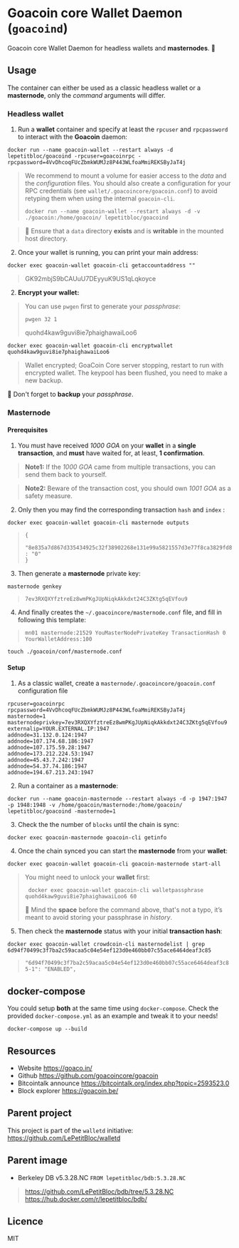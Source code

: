 # Goacoin core Wallet Daemon (`goacoind`)
Goacoin core Wallet Daemon for headless wallets and **masternodes**. :palm_tree:

## Usage
The container can either be used as a classic headless wallet or a **masternode**, only the *command* arguments will differ.

### Headless wallet
1. Run a **wallet** container and specify at least the `rpcuser` and `rpcpassword` to interact with the **Goacoin** daemon:
```
docker run --name goacoin-wallet --restart always -d lepetitbloc/goacoind -rpcuser=goacoinrpc -rpcpassword=4VvDhcoqFUcZbmkWUMJz8P443WLfoaMmiREKSByJaT4j
```
> We recommend to mount a volume for easier access to the *data* and the *configuration* files.
> You should also create a configuration for your RPC credentials (see `wallet/.goacoincore/goacoin.conf`) to avoid retyping them when using the internal `goacoin-cli`.
> ```
> docker run --name goacoin-wallet --restart always -d -v ./goacoin:/home/goacoin/ lepetitbloc/goacoind
> ```

> :snake: Ensure that a `data` directory **exists** and is **writable** in the mounted host directory.

2. Once your wallet is running, you can print your main address:
```
docker exec goacoin-wallet goacoin-cli getaccountaddress ""
```
> GK92mbjS9bCAUuU7DEyyuK9US1qLqkoyce

2. **Encrypt your wallet:**
> You can use `pwgen` first to generate your *passphrase*:
> ```
> pwgen 32 1
> ```
> quohd4kaw9guvi8ie7phaighawaiLoo6
```
docker exec goacoin-wallet goacoin-cli encryptwallet quohd4kaw9guvi8ie7phaighawaiLoo6
```
> Wallet encrypted; GoaCoin Core server stopping, restart to run with encrypted wallet. The keypool has been flushed, you need to make a new backup.

:ocean: Don't forget to **backup** your *passphrase*.

### Masternode

#### Prerequisites
1. You must have received *1000 GOA* on your **wallet** in a **single transaction**, and **must** have waited for, at least, **1 confirmation**.
> **Note1:** If the *1000 GOA* came from multiple transactions, you can send them back to yourself.

> **Note2:** Beware of the transaction cost, you should own *1001 GOA* as a safety measure.

2. Only then you may find the corresponding transaction `hash` and `index` :
```
docker exec goacoin-wallet goacoin-cli masternode outputs
```
>```
>{
>  "8e835a7d867d335434925c32f38902268e131e99a5821557d3e77f8ca3829fd8" : "0"
>}
>```

3. Then generate a **masternode** private key:
```
masternode genkey
```
>```
>7ev3RXQXYfztreEz8wmPKgJUpNiqkAkkdxt24C3ZKtg5qEVfou9
>```

4. And finally creates the `~/.goacoincore/masternode.conf` file, and fill in following this template:
> `mn01 masternode:21529 YouMasterNodePrivateKey TransactionHash 0 YourWalletAddress:100`
```
touch ./goacoin/conf/masternode.conf
```

#### Setup
1. As a classic wallet, create a `masternode/.goacoincore/goacoin.conf` configuration file
```
rpcuser=goacoinrpc
rpcpassword=4VvDhcoqFUcZbmkWUMJz8P443WLfoaMmiREKSByJaT4j
masternode=1
masternodeprivkey=7ev3RXQXYfztreEz8wmPKgJUpNiqkAkkdxt24C3ZKtg5qEVfou9
externalip=YOUR.EXTERNAL.IP:1947
addnode=31.132.0.124:1947
addnode=107.174.68.186:1947
addnode=107.175.59.28:1947
addnode=173.212.224.53:1947
addnode=45.43.7.242:1947
addnode=54.37.74.186:1947
addnode=194.67.213.243:1947
```

2. Run a container as a **masternode**:
```
docker run --name goacoin-masternode --restart always -d -p 1947:1947 -p 1948:1948 -v /home/goacoin/masternode:/home/goacoin/ lepetitbloc/goacoind -masternode=1
```

3. Check the the number of `blocks` until the chain is sync:
```
docker exec goacoin-masternode goacoin-cli getinfo
```

4. Once the chain synced you can start the **masternode** from your **wallet**:
```
docker exec goacoin-wallet goacoin-cli goacoin-masternode start-all
```
> You might need to unlock your **wallet** first:
> ```
>  docker exec goacoin-wallet goacoin-cli walletpassphrase quohd4kaw9guvi8ie7phaighawaiLoo6 60
> ```
> :snake: Mind the **space** before the command above, that's not a typo, it’s meant to avoid storing your passphrase in *history*.

5. Then check the **masternode** status with your initial **transaction hash**:
```
docker exec goacoin-wallet crowdcoin-cli masternodelist | grep 6d94f70499c3f7ba2c59acaa5c04e54ef123d0e460bb07c55ace6464deaf3c85
```
> `"6d94f70499c3f7ba2c59acaa5c04e54ef123d0e460bb07c55ace6464deaf3c85-1": "ENABLED",`

## docker-compose
You could setup **both** at the same time using `docker-compose`.
Check the provided `docker-compose.yml` as an example and tweak it to your needs!
```
docker-compose up --build
```

## Resources
* Website https://goaco.in/
* Github https://github.com/goacoincore/goacoin
* Bitcointalk announce https://bitcointalk.org/index.php?topic=2593523.0
* Block explorer https://goacoin.be/

## Parent project
This project is part of the `walletd` initiative:
https://github.com/LePetitBloc/walletd

## Parent image
- Berkeley DB v5.3.28.NC
`FROM lepetitbloc/bdb:5.3.28.NC`
> https://github.com/LePetitBloc/bdb/tree/5.3.28.NC
> https://hub.docker.com/r/lepetitbloc/bdb/

## Licence
MIT
